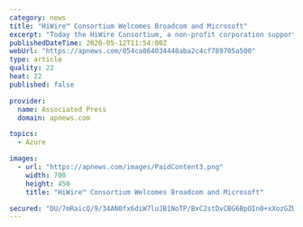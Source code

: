 ```yaml
---
category: news
title: "HiWire™ Consortium Welcomes Broadcom and Microsoft"
excerpt: "Today the HiWire Consortium, a non-profit corporation supporting the advancement and adoption of HiWire Active Electrical Cables (AECs), announced that Broadcom (NASDAQ: AVGO) and Microsoft have joined the HiWire Consortium,"
publishedDateTime: 2020-05-12T11:54:00Z
webUrl: "https://apnews.com/054ca064034448aba2c4cf789705a500"
type: article
quality: 22
heat: 22
published: false

provider:
  name: Associated Press
  domain: apnews.com

topics:
  - Azure

images:
  - url: "https://apnews.com/images/PaidContent3.png"
    width: 700
    height: 450
    title: "HiWire™ Consortium Welcomes Broadcom and Microsoft"

secured: "DU/7mRaicQ/9/34AN0fx6diW7luJB1NoTP/BxC2stDvCBG6BpOIn0+xXozGZDKdACu5VMZZV6oPoUcA8V4xYo/f5DW1vB3VRNRx/9+9yu3KBPwRPY3A/seGJg2OIDbXxuUnoQXZoLo2cUJJ73OxGcicqofpJEEO0FToopzyG9tjA/S+dBsJ7cHO0mETu6F3TkV2DrtN5Q63bOlOFgSe30LHNurb2quPuHqL2TOzJC/D19IWgmNkNQMuvMI87qMPjN2y3ZkEmQGjCTBDNxEeh9I0b5vp6MEZtB7kq5sRbZras5RO48LSlxiAvdB/KotnR;FiPy/seYRB5Hsr7nC2LWSg=="
---
```


